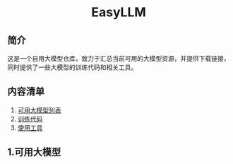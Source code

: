 <div align="center">
  <h1>EasyLLM</h1>
</div>

## 简介
这是一个自用大模型仓库，致力于汇总当前可用的大模型资源，并提供下载链接，同时提供了一些大模型的训练代码和相关工具。
## 内容清单
1. [可用大模型列表](#1-可用大模型列表)
2. [训练代码](#2-训练代码)
3. [使用工具](#3-使用工具)

## 1.可用大模型


